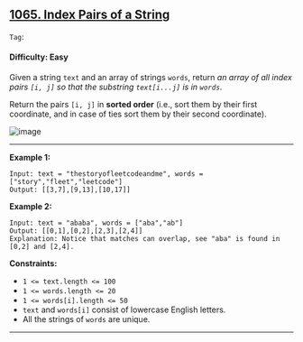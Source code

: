 ## [1065. Index Pairs of a String](https://leetcode.com/problems/index-pairs-of-a-string/)

```Tag```: 

#### Difficulty: Easy

Given a string ```text``` and an array of strings ```words```, return _an array of all index pairs ```[i, j]``` so that the substring ```text[i...j]``` is in ```words```_.

Return the pairs ```[i, j]``` in __sorted order__ (i.e., sort them by their first coordinate, and in case of ties sort them by their second coordinate).

![image](https://user-images.githubusercontent.com/35042430/235569431-d24c9a39-9e06-408e-a3e7-7574ff3e9231.png)

---

__Example 1:__
```
Input: text = "thestoryofleetcodeandme", words = ["story","fleet","leetcode"]
Output: [[3,7],[9,13],[10,17]]
```

__Example 2:__
```
Input: text = "ababa", words = ["aba","ab"]
Output: [[0,1],[0,2],[2,3],[2,4]]
Explanation: Notice that matches can overlap, see "aba" is found in [0,2] and [2,4].
```

__Constraints:__

- ```1 <= text.length <= 100```
- ```1 <= words.length <= 20```
- ```1 <= words[i].length <= 50```
- ```text``` and ```words[i]``` consist of lowercase English letters.
- All the strings of ```words``` are unique.

---


 
